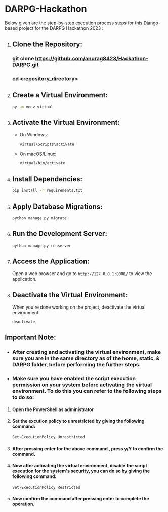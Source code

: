 # DARPG-Hackathon

Below given are the step-by-step execution process steps for this Django-based project for the DARPG Hackathon 2023 :

1. ## Clone the Repository:
   ### git clone https://github.com/anurag8423/Hackathon-DARPG.git
   ### cd <repository_directory>

2. ## Create a Virtual Environment:
   ```bash
   py -m venv virtual

4. ## Activate the Virtual Environment:
   - On Windows:
     ```bash
     virtual\Scripts\activate
     
   - On macOS/Linux:
     ```bash
     virtual/bin/activate

5. ## Install Dependencies:
   ```bash
   pip install -r requirements.txt

7. ## Apply Database Migrations:
   ```bash
   python manage.py migrate


8. ## Run the Development Server:
    ```bash
    python manage.py runserver

9. ## Access the Application:
    Open a web browser and go to `http://127.0.0.1:8000/` to view the application.

10. ## Deactivate the Virtual Environment:
    When you're done working on the project, deactivate the virtual environment.
    ```bash
    deactivate


## Important Note:
* ### After creating and activating the virtual environment, make sure you are in the same directory as of the home, static, & DARPG folder, before performing the further steps.


* ### Make sure you have enabled the script execution permission on your system before activating the virtual environment. To do this you can refer to the following steps to do so:
1. #### Open the PowerShell as administrator

2. #### Set the excution policy to unrestricted by giving the following command:
   ```bash
   Set-ExecutionPolicy Unrestricted

3. #### After pressing enter for the above command , press y/Y to confirm the command.

4. #### Now after activating the virtual environment, disable the script execution for the system's security, you can do so by giving the following command:
   ```bash
   Set-ExecutionPolicy Restricted

5. #### Now confirm the command after pressing enter to complete the operation.
